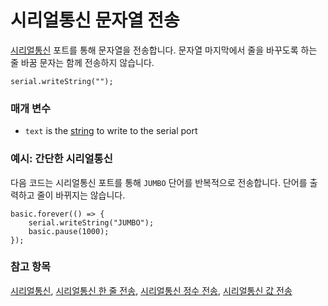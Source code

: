 # 시리얼통신 문자열 전송

[시리얼통신](/device/serial) 포트를 통해 문자열을 전송합니다. 문자열 마지막에서 줄을 바꾸도록 하는 줄 바꿈 문자는 함께 전송하지 않습니다.

```sig
serial.writeString("");
```

### 매개 변수

* `text` is the [string](/reference/types/string) to write to the serial port

### 예시: 간단한 시리얼통신

다음 코드는 시리얼통신 포트를 통해 `JUMBO` 단어를 반복적으로 전송합니다. 단어를 출력하고 줄이 바뀌지는 않습니다.

```blocks
basic.forever(() => {
    serial.writeString("JUMBO");
    basic.pause(1000);
});
```

### 참고 항목

[시리얼통신](/device/serial), [시리얼통신 한 줄 전송](/reference/serial/write-line), [시리얼통신 정수 전송](/reference/serial/write-number), [시리얼통신 값 전송](/reference/serial/write-value)